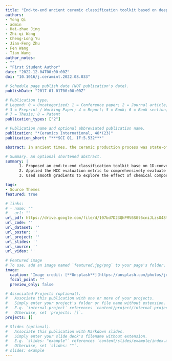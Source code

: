 ```yaml
---
title: "End-to-end ancient ceramic classification toolkit based on deep learning: a case study of black glazed wares of Jian kilns (Song Dynasty, Fujian province)"
authors:
- Yong Qi
- admin
- Hai-zhao Jing
- Zhi-qi Wang
- Cheng-Long Yu
- Jian-Feng Zhu
- Fen Wang
- Tian Wang
author_notes:
- ""
- "First Student Author"
date: "2022-12-04T00:00:00Z"
doi: "10.1016/j.ceramint.2022.08.033"

# Schedule page publish date (NOT publication's date).
publishDate: "2017-01-01T00:00:00Z"

# Publication type.
# Legend: 0 = Uncategorized; 1 = Conference paper; 2 = Journal article;
# 3 = Preprint / Working Paper; 4 = Report; 5 = Book; 6 = Book section;
# 7 = Thesis; 8 = Patent
publication_types: ["2"]

# Publication name and optional abbreviated publication name.
publication: "*Ceramics International, 48*(23)"
publication_short: "***SCI Q1, IF:5.532***"

abstract: In ancient times, the ceramic production process was state-of-the-art technology. The study of ancient ceramics is of profound significance in exploring the development and history of technology. Black glazed wares from Jian kilns were very popular ware during the Song Dynasty. However, a great deal of a priori knowledge is required for classifying and studying ancient ceramics. Here, we apply deep learning to classify black glazed wares from adjacent kilns with a minimum distance of one kilometer. Then an end-to-end classification toolkit is proposed to assist ceramic classification. The toolkit uses the Fully Convolutional Network (FCN) to capture the relationship between the chemical compositions for analyzing inheritance relationships between black glazed wares. The experiments use Matthews Correlation Coefficients(MCC) to provide a comprehensive evaluation of the classification results, and Smooth Gradients to explore the influence of chemical compositions in the body and glaze during the decision-making process. The datasets used for the experiment are 84 samples of black glazed wares from three kilns of Jian kilns. Furthermore, each sample using EDXRF obtains 10 chemical compositions each from the body and glaze, it consists of 7 major elements and 3 trace elements. Under 20-fold cross-validation, a Fully Convolution Network performed excellently after comparing five typical machine learning algorithms, with accuracy and MCC is 92.76% and 89.14%. Furthermore, we use correspondence analysis to explore the distribution of the ware’s chemical compositions from different kilns.

# Summary. An optional shortened abstract.
summary: |
      1. Proposed an end-to-end classification toolkit base on 1D-convolution network for ancient ceramics.
      2. Applied the MCC evaluation metric to comprehensively evaluate the model prediction ability, with the classification accuracy and MCC for the three black glaze wares is 92.76% and 89.14%.
      3. Used smooth gradients to explore the effect of chemical composition on the prediction of black glaze wares.

tags:
- Source Themes
featured: true

# links:
# - name: ""
#   url: ""
url_pdf: https://drive.google.com/file/d/107bd7D23QhPMV6SGt6cniJLzsO48tNZk/view?usp=share_link
url_code: ''
url_dataset: ''
url_poster: ''
url_project: ''
url_slides: ''
url_source: ''
url_video: ''

# Featured image
# To use, add an image named `featured.jpg/png` to your page's folder. 
image:
  caption: 'Image credit: [**Unsplash**](https://unsplash.com/photos/jdD8gXaTZsc)'
  focal_point: ""
  preview_only: false

# Associated Projects (optional).
#   Associate this publication with one or more of your projects.
#   Simply enter your project's folder or file name without extension.
#   E.g. `internal-project` references `content/project/internal-project/index.md`.
#   Otherwise, set `projects: []`.
projects: []

# Slides (optional).
#   Associate this publication with Markdown slides.
#   Simply enter your slide deck's filename without extension.
#   E.g. `slides: "example"` references `content/slides/example/index.md`.
#   Otherwise, set `slides: ""`.
# slides: example
---
```



